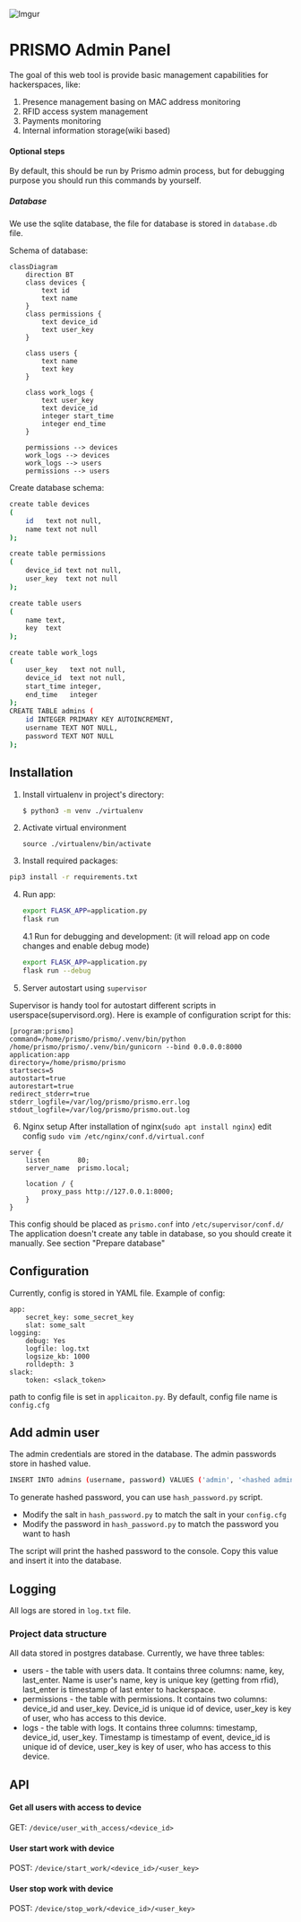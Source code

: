 ![Imgur](https://i.imgur.com/V2k2seh.png)

PRISMO Admin Panel
===================

The goal of this web tool is provide basic management capabilities for hackerspaces, like:

1. Presence management basing on MAC address monitoring
2. RFID access system management
3. Payments monitoring
4. Internal information storage(wiki based)

#### Optional steps

By default, this should be run by Prismo admin process, but for debugging purpose you should run this commands by
yourself.

##### Database

We use the sqlite database, the file for database is stored in `database.db` file.

Schema of database:

```mermaid
classDiagram
    direction BT
    class devices {
        text id
        text name
    }
    class permissions {
        text device_id
        text user_key
    }

    class users {
        text name
        text key
    }

    class work_logs {
        text user_key
        text device_id
        integer start_time
        integer end_time
    }

    permissions --> devices
    work_logs --> devices
    work_logs --> users
    permissions --> users
```

Create database schema:

```bash
create table devices
(
    id   text not null,
    name text not null
);

create table permissions
(
    device_id text not null,
    user_key  text not null
);

create table users
(
    name text,
    key  text
);

create table work_logs
(
    user_key   text not null,
    device_id  text not null,
    start_time integer,
    end_time   integer
);
CREATE TABLE admins (
    id INTEGER PRIMARY KEY AUTOINCREMENT,
    username TEXT NOT NULL,
    password TEXT NOT NULL
);
````

## Installation

1. Install virtualenv in project's directory:
   ```sh
   $ python3 -m venv ./virtualenv
   ```

2. Activate virtual environment

   ```
   source ./virtualenv/bin/activate
   ```

3. Install required packages:

  ```sh
  pip3 install -r requirements.txt
  ```

4. Run app:

   ```sh
   export FLASK_APP=application.py 
   flask run
   ```
   4.1 Run for debugging and development: (it will reload app on code changes and enable debug mode)
   ```sh
   export FLASK_APP=application.py 
   flask run --debug
    ```
5. Server autostart using `supervisor`

Supervisor is handy tool for autostart different scripts in userspace(supervisord.org). Here is example of configuration
script for this:

  ```
  [program:prismo]
  command=/home/prismo/prismo/.venv/bin/python /home/prismo/prismo/.venv/bin/gunicorn --bind 0.0.0.0:8000 application:app
  directory=/home/prismo/prismo
  startsecs=5
  autostart=true
  autorestart=true
  redirect_stderr=true
  stderr_logfile=/var/log/prismo/prismo.err.log
  stdout_logfile=/var/log/prismo/prismo.out.log  
  ```

6. Nginx setup
   After installation of nginx(`sudo apt install nginx`) edit config `sudo vim /etc/nginx/conf.d/virtual.conf`

  ```
  server {
      listen       80;
      server_name  prismo.local;
  
      location / {
          proxy_pass http://127.0.0.1:8000;
      }
  }
  ```

This config should be placed as `prismo.conf` into `/etc/supervisor/conf.d/`
The application doesn't create any table in database, so you should create it manually. See section "Prepare database"

## Configuration

Currently, config is stored in YAML file. Example of config:

```
app:
    secret_key: some_secret_key
    slat: some_salt
logging:
    debug: Yes
    logfile: log.txt
    logsize_kb: 1000
    rolldepth: 3
slack:
    token: <slack_token>
```

path to config file is set in `applicaiton.py`. By default, config file name is `config.cfg`

## Add admin user

The admin credentials are stored in the database. The admin passwords store in hashed value.

```bash
INSERT INTO admins (username, password) VALUES ('admin', '<hashed admin password>');
```

To generate hashed password, you can use `hash_password.py` script.

- Modify the salt in `hash_password.py` to match the salt in your `config.cfg`
- Modify the password in `hash_password.py` to match the password you want to hash

The script will print the hashed password to the console. Copy this value and insert it into the database.

## Logging

All logs are stored in `log.txt` file.

### Project data structure

All data stored in postgres database. Currently, we have three tables:

- users - the table with users data. It contains three columns: name, key, last_enter. Name is user's name, key is
  unique key (getting from rfid), last_enter is timestamp of last enter to hackerspace.
- permissions - the table with permissions. It contains two columns: device_id and user_key. Device_id is unique id of
  device, user_key is key of user, who has access to this device.
- logs - the table with logs. It contains three columns: timestamp, device_id, user_key. Timestamp is timestamp of
  event, device_id is unique id of device, user_key is key of user, who has access to this device.

## API

#### Get all users with access to device

GET: `/device/user_with_access/<device_id>`

#### User start work with device

POST: `/device/start_work/<device_id>/<user_key>`

#### User stop work with device

POST: `/device/stop_work/<device_id>/<user_key>`
